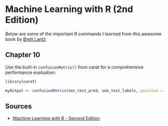 # Machine Learning with R (2nd Edition)

Below are some of the important R commands I learned from this awesome book by [Brett Lantz](https://www.linkedin.com/in/brettlantz)

## Chapter 10

Use the built-in `confusionMatrix()` from caret for a comprehensive performance evaluation:

```R
library(caret)

myOutput <- confusionMatrix(sms_test_pred, sms_test_labels, positive = "spam")
```  
  
## Sources
* [Machine Learning with R - Second Edition](https://github.com/dataspelunking)
